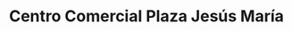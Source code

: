 ---
title: "Centro Comercial Plaza Jesús María"
url: /jesus-maria/centro-comercial-plaza-jesus-maria/
shop: centro comercial
---
